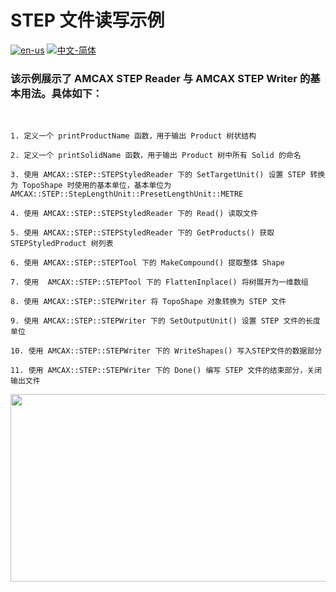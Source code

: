 # STEP 文件读写示例

[![en-us](https://img.shields.io/badge/en-us-yellow.svg)](./README.md) [![中文-简体](https://img.shields.io/badge/%E4%B8%AD%E6%96%87-%E7%AE%80%E4%BD%93-red.svg)](./README.zh_cn.md)

### 该示例展示了 AMCAX STEP Reader 与 AMCAX STEP Writer 的基本用法。具体如下：


​	

	1. 定义一个 printProductName 函数，用于输出 Product 树状结构
	
	2. 定义一个 printSolidName 函数，用于输出 Product 树中所有 Solid 的命名
	
	3. 使用 AMCAX::STEP::STEPStyledReader 下的 SetTargetUnit() 设置 STEP 转换为 TopoShape 时使用的基本单位，基本单位为 AMCAX::STEP::StepLengthUnit::PresetLengthUnit::METRE
	
	4. 使用 AMCAX::STEP::STEPStyledReader 下的 Read() 读取文件
	
	5. 使用 AMCAX::STEP::STEPStyledReader 下的 GetProducts() 获取 STEPStyledProduct 树列表
	
	6. 使用 AMCAX::STEP::STEPTool 下的 MakeCompound() 提取整体 Shape
	
	7. 使用  AMCAX::STEP::STEPTool 下的 FlattenInplace() 将树展开为一维数组
	
	8. 使用 AMCAX::STEP::STEPWriter 将 TopoShape 对象转换为 STEP 文件
	
	9. 使用 AMCAX::STEP::STEPWriter 下的 SetOutputUnit() 设置 STEP 文件的长度单位
	
	10. 使用 AMCAX::STEP::STEPWriter 下的 WriteShapes() 写入STEP文件的数据部分
	
	11. 使用 AMCAX::STEP::STEPWriter 下的 Done() 编写 STEP 文件的结束部分，关闭输出文件

 




<div align = center><img src="https://s2.loli.net/2024/06/04/tmsLOyEUe1GZDnI.png" width="600" height="300">

